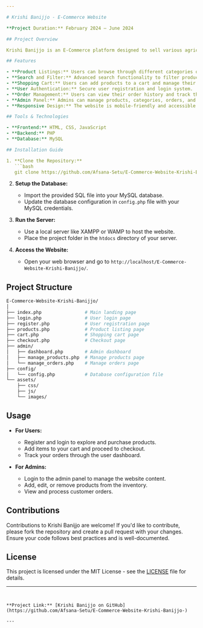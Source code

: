 ```yaml
---

# Krishi Banijjo - E-Commerce Website

**Project Duration:** February 2024 – June 2024

## Project Overview

Krishi Banijjo is an E-Commerce platform designed to sell various agricultural products. This website serves as a marketplace for farmers and agricultural businesses to reach consumers directly. The platform offers a wide range of products, including fresh produce, seeds, farming tools, and organic fertilizers.

## Features

- **Product Listings:** Users can browse through different categories of agricultural products.
- **Search and Filter:** Advanced search functionality to filter products by category, price, and availability.
- **Shopping Cart:** Users can add products to a cart and manage their selections before making a purchase.
- **User Authentication:** Secure user registration and login system.
- **Order Management:** Users can view their order history and track the status of current orders.
- **Admin Panel:** Admins can manage products, categories, orders, and users.
- **Responsive Design:** The website is mobile-friendly and accessible from various devices.

## Tools & Technologies

- **Frontend:** HTML, CSS, JavaScript
- **Backend:** PHP
- **Database:** MySQL

## Installation Guide

1. **Clone the Repository:**
   ```bash
   git clone https://github.com/Afsana-Setu/E-Commerce-Website-Krishi-Banijjo-.git
   ```

2. **Setup the Database:**
   - Import the provided SQL file into your MySQL database.
   - Update the database configuration in `config.php` file with your MySQL credentials.

3. **Run the Server:**
   - Use a local server like XAMPP or WAMP to host the website.
   - Place the project folder in the `htdocs` directory of your server.

4. **Access the Website:**
   - Open your web browser and go to `http://localhost/E-Commerce-Website-Krishi-Banijjo/`.

## Project Structure

```bash
E-Commerce-Website-Krishi-Banijjo/
│
├── index.php                # Main landing page
├── login.php                # User login page
├── register.php             # User registration page
├── products.php             # Product listing page
├── cart.php                 # Shopping cart page
├── checkout.php             # Checkout page
├── admin/
│   ├── dashboard.php        # Admin dashboard
│   ├── manage_products.php  # Manage products page
│   └── manage_orders.php    # Manage orders page
├── config/
│   └── config.php           # Database configuration file
└── assets/
    ├── css/
    ├── js/
    └── images/
```

## Usage

- **For Users:**
  - Register and login to explore and purchase products.
  - Add items to your cart and proceed to checkout.
  - Track your orders through the user dashboard.

- **For Admins:**
  - Login to the admin panel to manage the website content.
  - Add, edit, or remove products from the inventory.
  - View and process customer orders.

## Contributions

Contributions to Krishi Banijjo are welcome! If you'd like to contribute, please fork the repository and create a pull request with your changes. Ensure your code follows best practices and is well-documented.

## License

This project is licensed under the MIT License - see the [LICENSE](LICENSE) file for details.

---
```


**Project Link:** [Krishi Banijjo on GitHub](https://github.com/Afsana-Setu/E-Commerce-Website-Krishi-Banijjo-)

---
